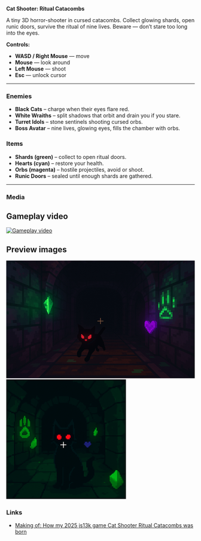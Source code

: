 **Cat Shooter: Ritual Catacombs**

A tiny 3D horror-shooter in cursed catacombs.
Collect glowing shards, open runic doors, survive the ritual of nine lives.
Beware — don’t stare too long into the eyes.

**Controls:**

* **WASD / Right Mouse** — move
* **Mouse** — look around
* **Left Mouse** — shoot
* **Esc** — unlock cursor

---

### Enemies

* **Black Cats** – charge when their eyes flare red.
* **White Wraiths** – split shadows that orbit and drain you if you stare.
* **Turret Idols** – stone sentinels shooting cursed orbs.
* **Boss Avatar** – nine lives, glowing eyes, fills the chamber with orbs.

### Items

* **Shards (green)** – collect to open ritual doors.
* **Hearts (cyan)** – restore your health.
* **Orbs (magenta)** – hostile projectiles, avoid or shoot.
* **Runic Doors** – sealed until enough shards are gathered.

---

### Media

## Gameplay video
 [![Gameplay video](https://img.youtube.com/vi/VKJWRrND6bM/0.jpg)](https://www.youtube.com/watch?v=VKJWRrND6bM)

## Preview images
 ![Preview 800x500](https://github.com/dkozhukhar/cat-shooter/blob/main/preview_img/preview_800x500_200kb.png)
 ![Preview 320x320](https://github.com/dkozhukhar/cat-shooter/blob/main/preview_img/preview_320x320_50kb.png)

### Links
* [Making of: How my 2025 js13k game Cat Shooter Ritual Catacombs was born](https://github.com/dkozhukhar/cat-shooter/blob/main/POSTMORTEM.md)  
